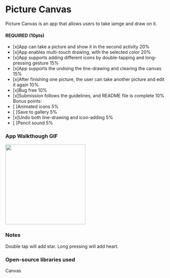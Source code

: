 # Picture Canvas
Picture Canvas is an app that allows users to take iamge and draw on it.


#### REQUIRED (10pts)

- [x]App can take a picture and show it in the second activity 20%
- [x]App enables multi-touch drawing, with the selected color 20%
- [x]App supports adding different icons by double-tapping and long-pressing gesture 15%
- [x]App supports the undoing the line-drawing and clearing the canvas 15%
- [x]After finishing one picture, the user can take another picture and edit it again 10%
- [x]Bug free 10%
- [x]Submission follows the guidelines, and README file is complete 10%
Bonus points:
- [ ]Animated icons 5%
- [ ]Save to gallery 5%
- [x]Undo both line-drawing and icon-adding 5%
- [ ]Pencil sound 5%


### App Walkthough GIF

<img src="YOUR_GIF_URL_HERE" width=250><br>

### Notes
Double tap will add star.
Long pressing will add heart.

### Open-source libraries used
Canvas
